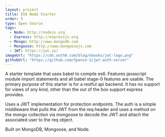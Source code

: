 ```yaml
---
layout: project
title: ES6 Node Starter
order: 5
type: Open Source
tags:
  - Node: http://nodejs.org
  - Express: http://expressjs.org
  - Mongo: http://www.mongodb.com
  - Mongoose: http://www.mongoosejs.com
  - JWT: https://jwt.io/
imageUrl: "https://cdn.auth0.com/blog/ebooks/jwt-logo.png"
githubUrl: "https://github.com/Spence-S/jwt-auth-server"
---
```

A starter template that uses babel to compile es6. Features javascript module import statements and all babel stage-0 features are usable. The primary purpose of this starter is for
a restful api backend. It has no support for views of any kind, other than the out
of the box support express provides.

Uses a JWT implementation for protection endpoints.  The auth is a simple middleware that pulls the JWT from the req header and uses a method on the mongo collection
via mongoose to decode the JWT and attach the associated user to the req object.

Built on MongoDB, Mongoose, and Node.

